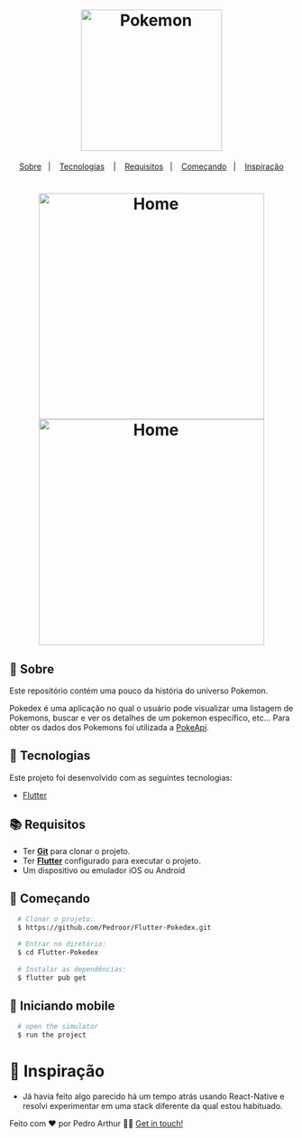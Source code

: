 <h1 align="center">
  <img alt="Pokemon" src="https://logosmarcas.net/wp-content/uploads/2020/05/Pokemon-Logo.png" width="250px" />
</h1>



<p align="center">
  <a href="#page_with_curl-sobre">Sobre</a>&nbsp;&nbsp;&nbsp;|&nbsp;&nbsp;&nbsp;
  <a href="#hammer-iniciando-mobile">Tecnologias</a>
  &nbsp;&nbsp;&nbsp;|&nbsp;&nbsp;&nbsp;
  <a href="#books-requisitos">Requisitos</a>&nbsp;&nbsp;&nbsp;|&nbsp;&nbsp;&nbsp;
  <a href="#rocket-começando">Começando</a>&nbsp;&nbsp;&nbsp;|&nbsp;&nbsp;&nbsp;
  <a href="#thought_balloon-começando">Inspiração</a>
</p>

<h1 align="center">
 <img alt="Home" src="https://imgur.com/L1qBD4c" width="400" />
 <img alt="Home" src="https://imgur.com/KS78XXU" width="400" />

</h1>

## :page_with_curl: Sobre
Este repositório contém uma pouco da história do universo Pokemon.

Pokedex é uma aplicação no qual o usuário pode visualizar uma listagem de Pokemons, buscar e ver os detalhes de um pokemon específico, etc... Para obter os dados dos Pokemons foi utilizada a [PokeApi](https://pokeapi.co/).

## :hammer: Tecnologias

Este projeto foi desenvolvido com as seguintes tecnologias:

- [Flutter](https://flutter.dev/)

## :books: Requisitos
- Ter [**Git**](https://git-scm.com/) para clonar o projeto.
- Ter [**Flutter**](https://docs.flutter.dev/get-started/install) configurado para executar o projeto.
- Um dispositivo ou emulador iOS ou Android

## :rocket: Começando
``` bash
  # Clonar o projeto:
  $ https://github.com/Pedroor/Flutter-Pokedex.git

  # Entrar no diretório:
  $ cd Flutter-Pokedex
  
  # Instalar as dependências:
  $ flutter pub get
```

## :iphone: Iniciando mobile
```bash
  # open the simulator 
  $ run the project

```

# :thought_balloon: Inspiração
- Já havia feito algo parecido há um tempo atrás usando React-Native e resolvi experimentar em uma stack diferente da qual estou habituado.


Feito com ❤️ por Pedro Arthur 👋🏻 [Get in touch!](https://github.com/Pedroor)
